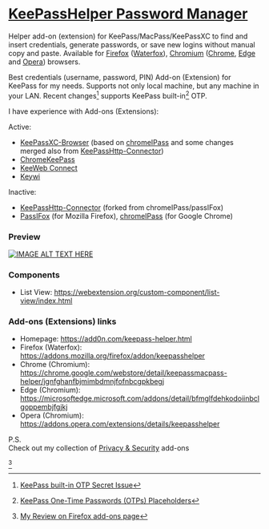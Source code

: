 # [KeePassHelper Password Manager](https://github.com/belaviyo/keepass-macpass-helper)
Helper add-on (extension) for KeePass/MacPass/KeePassXC to find and insert credentials, generate passwords, or save new logins without manual copy and paste. Available for [Firefox](https://mozilla.org/firefox/download) ([Waterfox](https://waterfox.net/download)), [Chromium](https://chromium.org/getting-involved/download-chromium) ([Chrome](https://google.com/intl/en_in/chrome), [Edge](https://microsoft.com/edge) and [Opera](https://opera.com/download)) browsers.

Best credentials (username, password, PIN) Add-on (Extension) for KeePass for my needs. Supports not only local machine, but any machine in your LAN. Recent changes[^1] supports KeePass built-in[^2] OTP.

I have experience with Add-ons (Extensions):

Active:
* [KeePassXC-Browser](https://github.com/keepassxreboot/keepassxc-browser) (based on [chromeIPass](https://github.com/pfn/passifox) and some changes merged also from [KeePassHttp-Connector](https://github.com/smorks/keepasshttp-connector))
* [ChromeKeePass](https://github.com/RoelVB/ChromeKeePass)
* [KeeWeb Connect](https://github.com/keeweb/keeweb-connect)
* [Keywi](https://github.com/LEDfan/keywi)

Inactive:
* [KeePassHttp-Connector](https://github.com/smorks/keepasshttp-connector) (forked from chromeIPass/passIFox)
* [PassIFox](https://github.com/pfn/passifox) (for Mozilla Firefox), [chromeIPass](https://github.com/pfn/passifox) (for Google Chrome)

### Preview

[![IMAGE ALT TEXT HERE](https://img.youtube.com/vi/L1Ze02XUi34/0.jpg)](https://youtu.be/L1Ze02XUi34)

### Components

  * List View: https://webextension.org/custom-component/list-view/index.html

### Add-ons (Extensions) links

  * Homepage: https://add0n.com/keepass-helper.html
  * Firefox (Waterfox): https://addons.mozilla.org/firefox/addon/keepasshelper
  * Chrome (Chromium): https://chrome.google.com/webstore/detail/keepassmacpass-helper/jgnfghanfbjmimbdmnjfofnbcgpkbegj
  * Edge (Chromium): https://microsoftedge.microsoft.com/addons/detail/bfmglfdehkodoiinbclgoppembjfgjkj
  * Opera (Chromium): https://addons.opera.com/extensions/details/keepasshelper

P.S.<br>
Check out my collection of [Privacy & Security](https://addons.mozilla.org/firefox/collections/17493519/Coool-Privacy-Security) add-ons

[^review]

[^1]: [KeePass built-in OTP Secret Issue](https://github.com/belaviyo/keepass-macpass-helper/issues/62)
[^2]: [KeePass One-Time Passwords (OTPs) Placeholders](https://keepass.info/help/base/placeholders.html#otp)
[^review]: [My Review on Firefox add-ons page](https://addons.mozilla.org/lv/firefox/addon/keepasshelper/reviews/1860139)
